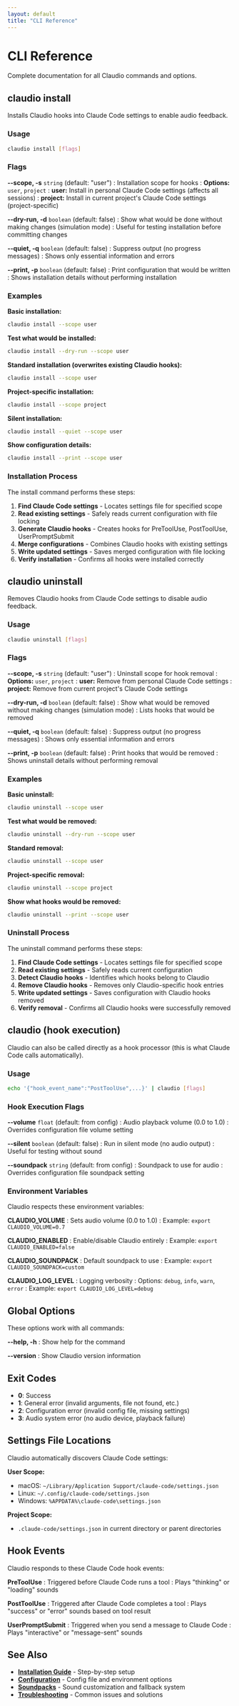 ```yaml
---
layout: default
title: "CLI Reference"
---
```


# CLI Reference

Complete documentation for all Claudio commands and options.

## claudio install

Installs Claudio hooks into Claude Code settings to enable audio feedback.

### Usage

```bash
claudio install [flags]
```

### Flags

**--scope, -s** `string` (default: "user")
: Installation scope for hooks
: **Options:** `user`, `project`
: **user:** Install in personal Claude Code settings (affects all sessions)
: **project:** Install in current project's Claude Code settings (project-specific)

**--dry-run, -d** `boolean` (default: false)
: Show what would be done without making changes (simulation mode)
: Useful for testing installation before committing changes


**--quiet, -q** `boolean` (default: false)
: Suppress output (no progress messages)
: Shows only essential information and errors

**--print, -p** `boolean` (default: false)
: Print configuration that would be written
: Shows installation details without performing installation

### Examples

**Basic installation:**
```bash
claudio install --scope user
```

**Test what would be installed:**
```bash
claudio install --dry-run --scope user
```

**Standard installation (overwrites existing Claudio hooks):**
```bash
claudio install --scope user
```

**Project-specific installation:**
```bash
claudio install --scope project
```

**Silent installation:**
```bash
claudio install --quiet --scope user
```

**Show configuration details:**
```bash
claudio install --print --scope user
```

### Installation Process

The install command performs these steps:

1. **Find Claude Code settings** - Locates settings file for specified scope
2. **Read existing settings** - Safely reads current configuration with file locking
3. **Generate Claudio hooks** - Creates hooks for PreToolUse, PostToolUse, UserPromptSubmit
4. **Merge configurations** - Combines Claudio hooks with existing settings
5. **Write updated settings** - Saves merged configuration with file locking
6. **Verify installation** - Confirms all hooks were installed correctly

## claudio uninstall

Removes Claudio hooks from Claude Code settings to disable audio feedback.

### Usage

```bash
claudio uninstall [flags]
```

### Flags

**--scope, -s** `string` (default: "user")
: Uninstall scope for hook removal
: **Options:** `user`, `project`
: **user:** Remove from personal Claude Code settings
: **project:** Remove from current project's Claude Code settings

**--dry-run, -d** `boolean` (default: false)
: Show what would be removed without making changes (simulation mode)
: Lists hooks that would be removed


**--quiet, -q** `boolean` (default: false)
: Suppress output (no progress messages)
: Shows only essential information and errors

**--print, -p** `boolean` (default: false)
: Print hooks that would be removed
: Shows uninstall details without performing removal

### Examples

**Basic uninstall:**
```bash
claudio uninstall --scope user
```

**Test what would be removed:**
```bash
claudio uninstall --dry-run --scope user
```

**Standard removal:**
```bash
claudio uninstall --scope user
```

**Project-specific removal:**
```bash
claudio uninstall --scope project
```

**Show what hooks would be removed:**
```bash
claudio uninstall --print --scope user
```

### Uninstall Process

The uninstall command performs these steps:

1. **Find Claude Code settings** - Locates settings file for specified scope
2. **Read existing settings** - Safely reads current configuration
3. **Detect Claudio hooks** - Identifies which hooks belong to Claudio
4. **Remove Claudio hooks** - Removes only Claudio-specific hook entries
5. **Write updated settings** - Saves configuration with Claudio hooks removed
6. **Verify removal** - Confirms all Claudio hooks were successfully removed

## claudio (hook execution)

Claudio can also be called directly as a hook processor (this is what Claude Code calls automatically).

### Usage

```bash
echo '{"hook_event_name":"PostToolUse",...}' | claudio [flags]
```

### Hook Execution Flags

**--volume** `float` (default: from config)
: Audio playback volume (0.0 to 1.0)
: Overrides configuration file volume setting

**--silent** `boolean` (default: false)
: Run in silent mode (no audio output)
: Useful for testing without sound

**--soundpack** `string` (default: from config)
: Soundpack to use for audio
: Overrides configuration file soundpack setting

### Environment Variables

Claudio respects these environment variables:

**CLAUDIO_VOLUME**
: Sets audio volume (0.0 to 1.0)
: Example: `export CLAUDIO_VOLUME=0.7`

**CLAUDIO_ENABLED**
: Enable/disable Claudio entirely
: Example: `export CLAUDIO_ENABLED=false`

**CLAUDIO_SOUNDPACK**
: Default soundpack to use
: Example: `export CLAUDIO_SOUNDPACK=custom`

**CLAUDIO_LOG_LEVEL**
: Logging verbosity
: Options: `debug`, `info`, `warn`, `error`
: Example: `export CLAUDIO_LOG_LEVEL=debug`

## Global Options

These options work with all commands:

**--help, -h**
: Show help for the command

**--version**
: Show Claudio version information

## Exit Codes

- **0**: Success
- **1**: General error (invalid arguments, file not found, etc.)
- **2**: Configuration error (invalid config file, missing settings)
- **3**: Audio system error (no audio device, playback failure)

## Settings File Locations

Claudio automatically discovers Claude Code settings:

**User Scope:**
- macOS: `~/Library/Application Support/claude-code/settings.json`
- Linux: `~/.config/claude-code/settings.json`  
- Windows: `%APPDATA%\claude-code\settings.json`

**Project Scope:**
- `.claude-code/settings.json` in current directory or parent directories

## Hook Events

Claudio responds to these Claude Code hook events:

**PreToolUse**
: Triggered before Claude Code runs a tool
: Plays "thinking" or "loading" sounds

**PostToolUse**
: Triggered after Claude Code completes a tool
: Plays "success" or "error" sounds based on tool result

**UserPromptSubmit**
: Triggered when you send a message to Claude Code
: Plays "interactive" or "message-sent" sounds

## See Also

- **[Installation Guide](/installation)** - Step-by-step setup
- **[Configuration](/configuration)** - Config file and environment options
- **[Soundpacks](/soundpacks)** - Sound customization and fallback system
- **[Troubleshooting](/troubleshooting)** - Common issues and solutions